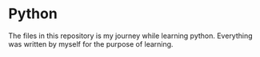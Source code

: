 # Python

The files in this repository is my journey while learning python. Everything was written by myself for the purpose of learning.
